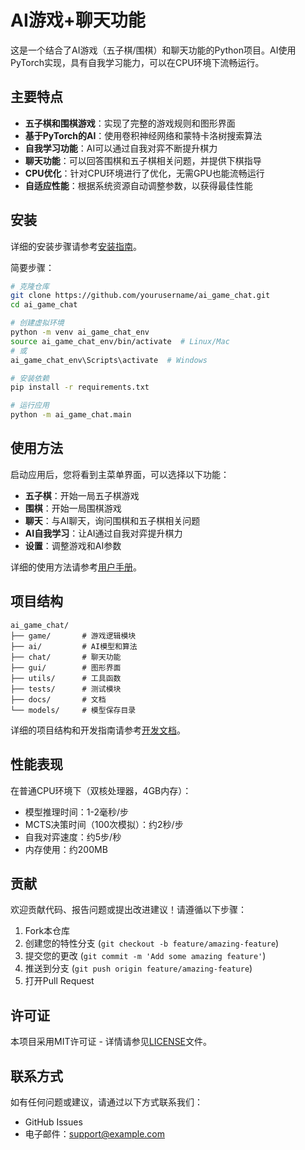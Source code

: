 # AI游戏+聊天功能

这是一个结合了AI游戏（五子棋/围棋）和聊天功能的Python项目。AI使用PyTorch实现，具有自我学习能力，可以在CPU环境下流畅运行。

## 主要特点

- **五子棋和围棋游戏**：实现了完整的游戏规则和图形界面
- **基于PyTorch的AI**：使用卷积神经网络和蒙特卡洛树搜索算法
- **自我学习功能**：AI可以通过自我对弈不断提升棋力
- **聊天功能**：可以回答围棋和五子棋相关问题，并提供下棋指导
- **CPU优化**：针对CPU环境进行了优化，无需GPU也能流畅运行
- **自适应性能**：根据系统资源自动调整参数，以获得最佳性能

## 安装

详细的安装步骤请参考[安装指南](docs/installation_guide.md)。

简要步骤：

```bash
# 克隆仓库
git clone https://github.com/yourusername/ai_game_chat.git
cd ai_game_chat

# 创建虚拟环境
python -m venv ai_game_chat_env
source ai_game_chat_env/bin/activate  # Linux/Mac
# 或
ai_game_chat_env\Scripts\activate  # Windows

# 安装依赖
pip install -r requirements.txt

# 运行应用
python -m ai_game_chat.main
```

## 使用方法

启动应用后，您将看到主菜单界面，可以选择以下功能：

- **五子棋**：开始一局五子棋游戏
- **围棋**：开始一局围棋游戏
- **聊天**：与AI聊天，询问围棋和五子棋相关问题
- **AI自我学习**：让AI通过自我对弈提升棋力
- **设置**：调整游戏和AI参数

详细的使用方法请参考[用户手册](docs/user_manual.md)。

## 项目结构

```
ai_game_chat/
├── game/       # 游戏逻辑模块
├── ai/         # AI模型和算法
├── chat/       # 聊天功能
├── gui/        # 图形界面
├── utils/      # 工具函数
├── tests/      # 测试模块
├── docs/       # 文档
└── models/     # 模型保存目录
```

详细的项目结构和开发指南请参考[开发文档](docs/developer_guide.md)。

## 性能表现

在普通CPU环境下（双核处理器，4GB内存）：

- 模型推理时间：1-2毫秒/步
- MCTS决策时间（100次模拟）：约2秒/步
- 自我对弈速度：约5步/秒
- 内存使用：约200MB

## 贡献

欢迎贡献代码、报告问题或提出改进建议！请遵循以下步骤：

1. Fork本仓库
2. 创建您的特性分支 (`git checkout -b feature/amazing-feature`)
3. 提交您的更改 (`git commit -m 'Add some amazing feature'`)
4. 推送到分支 (`git push origin feature/amazing-feature`)
5. 打开Pull Request

## 许可证

本项目采用MIT许可证 - 详情请参见[LICENSE](LICENSE)文件。

## 联系方式

如有任何问题或建议，请通过以下方式联系我们：

- GitHub Issues
- 电子邮件：support@example.com

